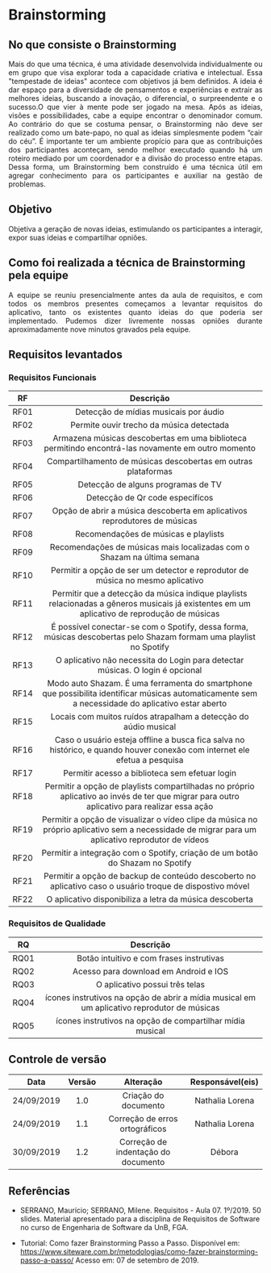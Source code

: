 # Brainstorming

## No que consiste o Brainstorming

<p align="justify">Mais do que uma técnica, é uma atividade desenvolvida individualmente ou em grupo que visa explorar toda a capacidade criativa e intelectual. Essa "tempestade de ideias" acontece com objetivos já bem definidos.
A ideia é dar espaço para a diversidade de pensamentos e experiências e extrair as melhores ideias, buscando a inovação, o diferencial, o surpreendente e o sucesso.O que vier à mente pode ser jogado na mesa. Após as ideias, visões e possibilidades, cabe a equipe encontrar o denominador comum. Ao contrário do que se costuma pensar, o Brainstorming não deve ser realizado como um bate-papo, no qual as ideias simplesmente podem “cair do céu”. É importante ter um ambiente propício para que as contribuições dos participantes aconteçam, sendo melhor executado quando há um roteiro mediado por um coordenador e a divisão do processo entre etapas. Dessa forma, um Brainstorming bem construído é uma técnica útil em agregar conhecimento para os participantes e auxiliar na gestão de problemas.</p>


## Objetivo

<p align="justify">Objetiva a geração de novas ideias, estimulando os participantes a interagir, expor suas ideias e compartilhar opniões.</p>

## Como foi realizada a técnica de Brainstorming pela equipe

<p align="justify">A equipe se reuniu presencialmente antes da aula de requisitos, e com todos os membros presentes começamos a levantar requisitos do aplicativo, tanto os existentes quanto ideias do que poderia ser implementado. Pudemos dizer livremente nossas opniões durante aproximadamente nove minutos gravados pela equipe.</p>


## Requisitos levantados
### Requisitos Funcionais

| RF  | Descrição |
|:---:|:---------:|
|RF01 |Detecção de mídias musicais por áudio|
|RF02 |Permite ouvir trecho da música detectada|
|RF03 |Armazena músicas descobertas em uma biblioteca permitindo encontrá-las novamente em outro momento|
|RF04 |Compartilhamento de músicas descobertas em outras plataformas|
|RF05 |Detecção de alguns programas de TV|
|RF06 |Detecção de Qr code especifícos|
|RF07 |Opção de abrir a música descoberta em aplicativos reprodutores de músicas|
|RF08 |Recomendações de músicas e playlists|
|RF09 |Recomendações de músicas mais localizadas com o Shazam na última semana|
|RF10 |Permitir a opção de ser um detector e reprodutor de música no mesmo aplicativo|
|RF11 |Permitir que a detecção da música indique playlists relacionadas a gêneros musicais já existentes em um aplicativo de reprodução de músicas|
|RF12 |É possível conectar-se com o Spotify, dessa forma, músicas descobertas pelo Shazam formam uma playlist no Spotify|
|RF13 |O aplicativo não necessita do Login para detectar músicas. O login é opcional|
|RF14 |Modo auto Shazam. É uma ferramenta do smartphone que possibilita identificar músicas automaticamente sem a necessidade do aplicativo estar aberto|
|RF15 |Locais com muitos ruídos atrapalham a detecção do aúdio musical|
|RF16 |Caso o usuário esteja offline a busca fica salva no histórico, e quando houver conexão com internet ele efetua a pesquisa|
|RF17 |Permitir acesso a biblioteca sem efetuar login|
|RF18 |Permitir a opção de playlists compartilhadas no próprio aplicativo ao invés de ter que migrar para outro aplicativo para realizar essa ação|
|RF19 |Permitir a opção de visualizar o vídeo clipe da música no próprio aplicativo sem a necessidade de migrar para um aplicativo reprodutor de vídeos|
|RF20 |Permitir a integração com o Spotify, criação de um botão do Shazam no Spotify|
|RF21 |Permitir a opção de backup de conteúdo descoberto no aplicativo caso o usuário troque de dispostivo móvel|
|RF22 |O aplicativo disponibiliza a letra da música descoberta|



### Requisitos de Qualidade

|RQ|Descrição|
|:---:|:---: |
|RQ01 |Botão intuitivo e com frases instrutivas|
|RQ02 |Acesso para download em Android e IOS|
|RQ03 |O aplicativo possui três telas|
|RQ04 |ícones instrutivos na opção  de abrir a mídia musical em um aplicativo reprodutor de músicas|
|RQ05|ícones instrutivos na opção  de compartilhar mídia musical|


## Controle de versão

|Data|Versão|Alteração|Responsável(eis)|
|:--:|:----:|:-------:|:---:|
| 24/09/2019 | 1.0 | Criação do documento | Nathalia Lorena |
| 24/09/2019 | 1.1 | Correção de erros ortográficos | Nathalia Lorena |
|30/09/2019|1.2|Correção de indentação do documento |Débora|

## Referências

- SERRANO, Maurício; SERRANO, Milene. Requisitos - Aula 07. 1º/2019. 50 slides. Material apresentado para a disciplina de Requisitos de Software no curso de Engenharia de Software da UnB, FGA.

- Tutorial: Como fazer Brainstorming Passo a Passo. Disponível em: https://www.siteware.com.br/metodologias/como-fazer-brainstorming-passo-a-passo/ Acesso em: 07 de setembro de 2019.